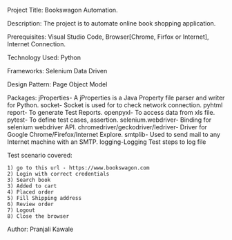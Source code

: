 Project Title:
    Bookswagon Automation.

Description:
    The project is to automate online book shopping application.

Prerequisites:
    Visual Studio Code,
    Browser[Chrome, Firfox or Internet],
    Internet Connection.

Technology Used:
    Python
    
Frameworks:
    Selenium
    Data Driven

Design Pattern: 
    Page Object Model

Packages:
    jProperties- A jProperties is a Java Property file parser and writer for Python.
    socket- Socket is used for to check network connection.
    pyhtml report- To generate Test Reports.
    openpyxl- To access data from xls file.
    pytest- To define test cases, assertion.
    selenium.webdriver- Binding for selenium webdriver API.
    chromedriver/geckodriver/Iedriver- Driver for Google Chrome/Firefox/Internet Explore.
    smtplib- Used to send mail to any Internet machine with an SMTP.
    logging-Logging Test steps to log file

Test scenario covered:

    1) go to this url - https://www.bookswagon.com
    2) Login with correct credentials
    3) Search book
    3) Added to cart
    4) Placed order
    5) Fill Shipping address
    6) Review order
    7) Logout
    8) Close the browser

Author:
    Pranjali Kawale